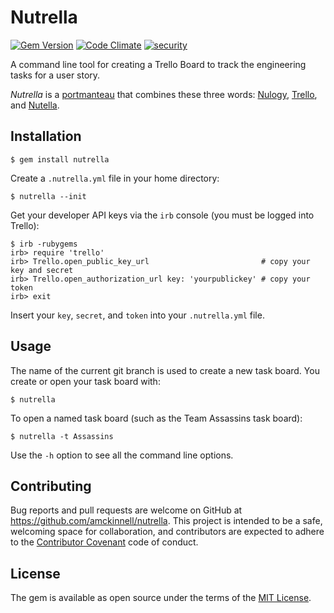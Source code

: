 # Nutrella

[![Gem Version](https://badge.fury.io/rb/nutrella.svg)](https://badge.fury.io/rb/nutrella)
[![Code Climate](https://codeclimate.com/github/amckinnell/nutrella/badges/gpa.svg)](https://codeclimate.com/github/amckinnell/nutrella)
[![security](https://hakiri.io/github/amckinnell/nutrella/master.svg)](https://hakiri.io/github/amckinnell/nutrella/master)

A command line tool for creating a Trello Board to track the engineering tasks for a user story.

_Nutrella_ is a [portmanteau](https://en.wikipedia.org/wiki/Portmanteau) that combines these three words:
[Nulogy](http://nulogy.com/), [Trello](http://trello.com/), and [Nutella](http://www.nutella.com/).


## Installation

    $ gem install nutrella


Create a `.nutrella.yml` file in your home directory:

    $ nutrella --init

Get your developer API keys via the `irb` console (you must be logged into Trello):

    $ irb -rubygems
    irb> require 'trello'
    irb> Trello.open_public_key_url                         # copy your key and secret
    irb> Trello.open_authorization_url key: 'yourpublickey' # copy your token
    irb> exit

Insert your `key`, `secret`, and `token` into your `.nutrella.yml` file.


## Usage

The name of the current git branch is used to create a new task board.
You create or open your task board with:

    $ nutrella

To open a named task board (such as the Team Assassins task board):

    $ nutrella -t Assassins

Use the `-h` option to see all the command line options.


## Contributing

Bug reports and pull requests are welcome on GitHub at https://github.com/amckinnell/nutrella.
This project is intended to be a safe, welcoming space for collaboration, and contributors are
expected to adhere to the [Contributor Covenant](http://contributor-covenant.org) code of conduct.


## License

The gem is available as open source under the terms of the [MIT License](http://opensource.org/licenses/MIT).
